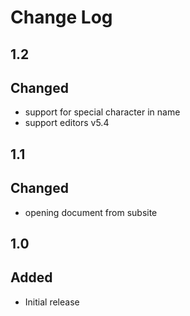 # Change Log

## 1.2
## Changed
- support for special character in name
- support editors v5.4
## 1.1
## Changed
- opening document from subsite

## 1.0
## Added
- Initial release